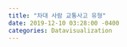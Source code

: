 ```yaml
---
title: "차대 사람 교통사고 유형"
date: 2019-12-10 03:28:00 -0400
categories: Datavisualization
---
```


<html>
   <head>
      <title>교통사고유형</title>
      <script type = "text/javascript" src = "https://www.gstatic.com/charts/loader.js">
      </script>
      <script type = "text/javascript">
         google.charts.load('current', {packages: ['corechart']});
      </script>
   </head>

   <body>
      <div id = "container" style = "width: 550px; height: 400px; margin: 0 auto">
      </div>
      <script language = "JavaScript">
         function drawChart() {
            // Define the chart to be drawn.
            var data = google.visualization.arrayToDataTable([
               ['Year', '무단횡단', '보행노인','자전거','보행어린이','스쿨존어린이'],
               ['2012',  564,      508,       453,        198,        35],
               ['2013',  389,      552,       480,        158,        27],
               ['2014',  248,      586,       586,        130,        43],
               ['2015',  244,      606,       597,        117,        43],
               ['2016',  204,      586,       492,        91,        47],
               ['2017',  212,      552,       386,        79,        36],
               ['2018',  145,      529,       321,        79,        42],
            ]);

            var options = {title: '사고유형', isStacked:true};

            // Instantiate and draw the chart.
            var chart = new google.visualization.BarChart(document.getElementById('container'));
            chart.draw(data, options);
         }
         google.charts.setOnLoadCallback(drawChart);
      </script>
   </body>
</html>
